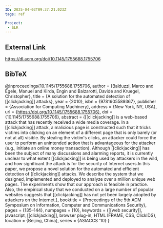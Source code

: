 ```yaml
---
ID: 2025-04-03T09:37:21.023Z
tags: ref

Project:
 - SLR
---
```

## External Link

https://dl.acm.org/doi/10.1145/1755688.1755706

## BibTeX

@inproceedings{10.1145/1755688.1755706, author = {Balduzzi, Marco and Egele, Manuel and Kirda, Engin and Balzarotti, Davide and Kruegel, Christopher}, title = {A solution for the automated detection of [[clickjacking]] attacks}, year = {2010}, isbn = {9781605589367}, publisher = {Association for Computing Machinery}, address = {New York, NY, USA}, url = {https://doi.org/10.1145/1755688.1755706}, doi = {10.1145/1755688.1755706}, abstract = {[[clickjacking]] is a web-based attack that has recently received a wide media coverage. In a [[clickjacking]] attack, a malicious page is constructed such that it tricks victims into clicking on an element of a different page that is only barely (or not at all) visible. By stealing the victim's clicks, an attacker could force the user to perform an unintended action that is advantageous for the attacker (e.g., initiate an online money transaction). Although [[clickjacking]] has been the subject of many discussions and alarming reports, it is currently unclear to what extent [[clickjacking]] is being used by attackers in the wild, and how significant the attack is for the security of Internet users.In this paper, we propose a novel solution for the automated and efficient detection of [[clickjacking]] attacks. We describe the system that we designed, implemented and deployed to analyze over a million unique web pages. The experiments show that our approach is feasible in practice. Also, the empirical study that we conducted on a large number of popular websites suggests that [[clickjacking]] has not yet been largely adopted by attackers on the Internet.}, booktitle = {Proceedings of the 5th ACM Symposium on Information, Computer and Communications Security}, pages = {135–144}, numpages = {10}, keywords = {[[web security]], javascript, [[clickjacking]], browser plug-in, HTML IFRAME, CSS, ClickIDS}, location = {Beijing, China}, series = {ASIACCS '10} }
